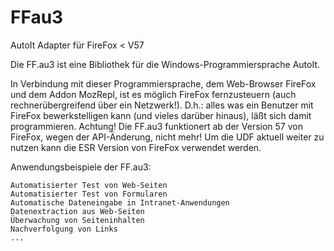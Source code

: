 # FFau3
AutoIt Adapter für FireFox &lt; V57

Die FF.au3 ist eine Bibliothek für die Windows-Programmiersprache AutoIt.

In Verbindung mit dieser Programmiersprache, dem Web-Browser FireFox und dem Addon MozRepl, ist es möglich FireFox fernzusteuern (auch rechnerübergreifend über ein Netzwerk!).
D.h.: alles was ein Benutzer mit FireFox bewerkstelligen kann (und vieles darüber hinaus), läßt sich damit programmieren.
 Achtung!
Die FF.au3 funktionert ab der Version 57 von FireFox, wegen der API-Änderung, nicht mehr!
Um die UDF aktuell weiter zu nutzen kann die ESR Version von FireFox verwendet werden.

Anwendungsbeispiele der FF.au3:

    Automatisierter Test von Web-Seiten
    Automatisierter Test von Formularen
    Automatische Dateneingabe in Intranet-Anwendungen
    Datenextraction aus Web-Seiten
    Überwachung von Seiteninhalten
    Nachverfolgung von Links
    ...

